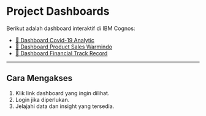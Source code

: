# Project Dashboards

Berikut adalah dashboard interaktif di IBM Cognos:

- [🔹 Dashboard Covid-19 Analytic](https://lookerstudio.google.com/reporting/51aa5f4b-c244-46b3-b6d1-f4cd94dd83fc)
- [🔹 Dashboard Product Sales Warmindo](https://lookerstudio.google.com/reporting/85ec8df4-ef3f-43e7-8091-ad2e5e8cb16a)
- [🔹 Dashboard Financial Track Record](https://lookerstudio.google.com/reporting/e0373791-2d94-4585-8294-7722664208f4)

---

## Cara Mengakses
1. Klik link dashboard yang ingin dilihat.
2. Login jika diperlukan.
3. Jelajahi data dan insight yang tersedia.
